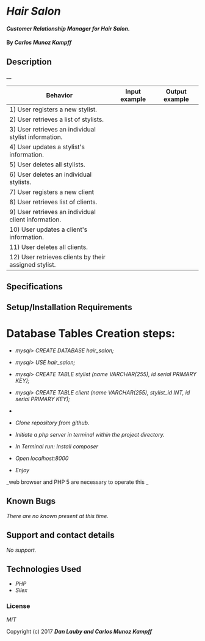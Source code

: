 # _Hair Salon_

#### _Customer Relationship Manager for Hair Salon._

#### By _**Carlos Munoz Kampff**_

## Description

__


| Behavior                                              |   Input example   |  Output example |
|-------------------------------------------------------|:-----------------:|:---------------:|
| 1) User registers a new stylist.  | | |
| 2) User retrieves a list of stylists. | | |
| 3) User retrieves an individual stylist information. | | |
| 4) User updates a stylist's information. | | |
| 5) User deletes all stylists. | | |
| 6) User deletes an individual stylists. | | |
| 7) User registers a new client | | |
| 8) User retrieves list of clients. | | |
| 9) User retrieves an individual client information. | | |
| 10) User updates a client's information. | | |
| 11) User deletes all clients. | | |
| 12) User retrieves clients by their assigned stylist.| | |




## Specifications


## Setup/Installation Requirements

# Database Tables Creation steps:
* _mysql> CREATE DATABASE hair_salon;_
* _mysql> USE hair_salon;_
* _mysql> CREATE TABLE stylist (name VARCHAR(255), id serial PRIMARY KEY);_
* _mysql> CREATE TABLE client (name VARCHAR(255), stylist_id INT, id serial PRIMARY KEY);_
*

* _Clone repository from github._
* _Initiate a php server in terminal within the project directory._
* _In Terminal run: Install composer_
* _Open localhost:8000_
* _Enjoy_

_web browser and PHP 5 are necessary to operate this _

## Known Bugs

_There are no known present at this time._

## Support and contact details

_No support._

## Technologies Used

* _PHP_
* _Silex_

### License

*MIT*

Copyright (c) 2017 **_Dan Lauby and Carlos Munoz Kampff_**
